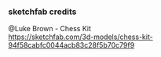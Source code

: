### sketchfab credits

@Luke Brown - Chess Kit \
https://sketchfab.com/3d-models/chess-kit-94f58cabfc0044acb83c28f5b70c79f9
